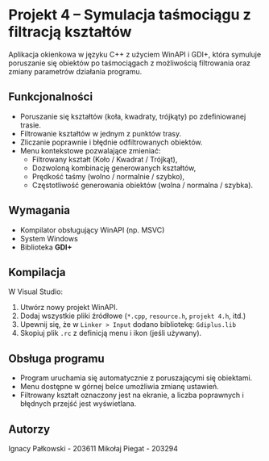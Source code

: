 # Projekt 4 – Symulacja taśmociągu z filtracją kształtów

Aplikacja okienkowa w języku C++ z użyciem WinAPI i GDI+, która symuluje poruszanie się obiektów po taśmociągach z możliwością filtrowania oraz zmiany parametrów działania programu.

## Funkcjonalności

- Poruszanie się kształtów (koła, kwadraty, trójkąty) po zdefiniowanej trasie.
- Filtrowanie kształtów w jednym z punktów trasy.
- Zliczanie poprawnie i błędnie odfiltrowanych obiektów.
- Menu kontekstowe pozwalające zmieniać:
  - Filtrowany kształt (Koło / Kwadrat / Trójkąt),
  - Dozwoloną kombinację generowanych kształtów,
  - Prędkość taśmy (wolno / normalnie / szybko),
  - Częstotliwość generowania obiektów (wolna / normalna / szybka).

## Wymagania

- Kompilator obsługujący WinAPI (np. MSVC)
- System Windows
- Biblioteka **GDI+**

## Kompilacja

W Visual Studio:
1. Utwórz nowy projekt WinAPI.
2. Dodaj wszystkie pliki źródłowe (`*.cpp`, `resource.h`, `projekt 4.h`, itd.)
3. Upewnij się, że w `Linker > Input` dodano bibliotekę: `Gdiplus.lib`
4. Skopiuj plik `.rc` z definicją menu i ikon (jeśli używany).

## Obsługa programu

- Program uruchamia się automatycznie z poruszającymi się obiektami.
- Menu dostępne w górnej belce umożliwia zmianę ustawień.
- Filtrowany kształt oznaczony jest na ekranie, a liczba poprawnych i błędnych przejść jest wyświetlana.

## Autorzy

Ignacy Pałkowski - 203611
Mikołaj Piegat - 203294

